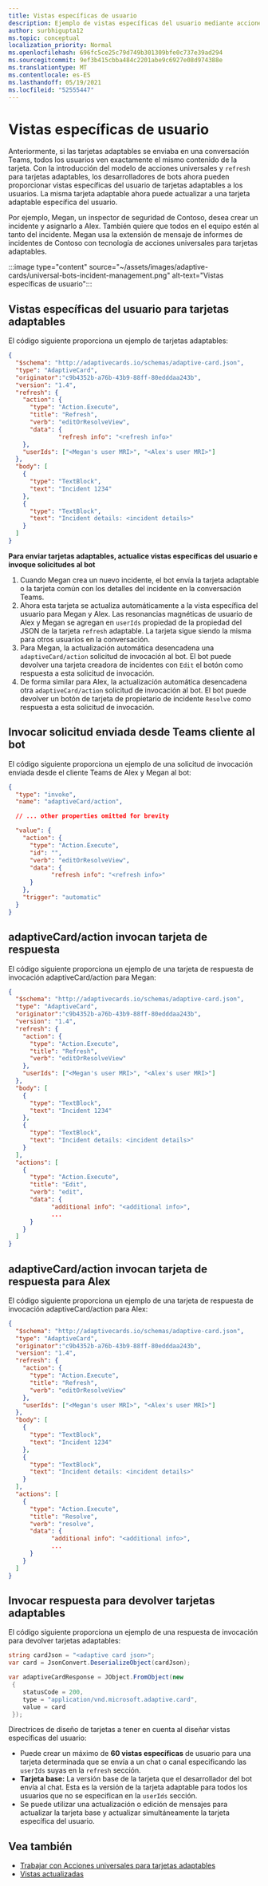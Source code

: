 ```yaml
---
title: Vistas específicas de usuario
description: Ejemplo de vistas específicas del usuario mediante acciones universales
author: surbhigupta12
ms.topic: conceptual
localization_priority: Normal
ms.openlocfilehash: 696fc5ce25c79d749b301309bfe0c737e39ad294
ms.sourcegitcommit: 9ef3b415cbba484c2201abe9c6927e08d974388e
ms.translationtype: MT
ms.contentlocale: es-ES
ms.lasthandoff: 05/19/2021
ms.locfileid: "52555447"
---
```

# <a name="user-specific-views"></a>Vistas específicas de usuario

Anteriormente, si las tarjetas adaptables se enviaba en una conversación Teams, todos los usuarios ven exactamente el mismo contenido de la tarjeta. Con la introducción del modelo de acciones universales y `refresh` para tarjetas adaptables, los desarrolladores de bots ahora pueden proporcionar vistas específicas del usuario de tarjetas adaptables a los usuarios. La misma tarjeta adaptable ahora puede actualizar a una tarjeta adaptable específica del usuario.

Por ejemplo, Megan, un inspector de seguridad de Contoso, desea crear un incidente y asignarlo a Alex. También quiere que todos en el equipo estén al tanto del incidente. Megan usa la extensión de mensaje de informes de incidentes de Contoso con tecnología de acciones universales para tarjetas adaptables.

:::image type="content" source="~/assets/images/adaptive-cards/universal-bots-incident-management.png" alt-text="Vistas específicas de usuario":::

## <a name="user-specific-views-for-adaptive-cards"></a>Vistas específicas del usuario para tarjetas adaptables

El código siguiente proporciona un ejemplo de tarjetas adaptables:

```JSON
{
  "$schema": "http://adaptivecards.io/schemas/adaptive-card.json",
  "type": "AdaptiveCard",
  "originator":"c9b4352b-a76b-43b9-88ff-80edddaa243b",
  "version": "1.4",
  "refresh": {
    "action": {
      "type": "Action.Execute",
      "title": "Refresh",
      "verb": "editOrResolveView",
      "data": {
              "refresh info": "<refresh info>"
    },
    "userIds": ["<Megan's user MRI>", "<Alex's user MRI>"]
  },
  "body": [
    {
      "type": "TextBlock",
      "text": "Incident 1234"
    },
    {
      "type": "TextBlock",
      "text": "Incident details: <incident details>"
    }
  ]
}
```

**Para enviar tarjetas adaptables, actualice vistas específicas del usuario e invoque solicitudes al bot**

1. Cuando Megan crea un nuevo incidente, el bot envía la tarjeta adaptable o la tarjeta común con los detalles del incidente en la conversación Teams.
2. Ahora esta tarjeta se actualiza automáticamente a la vista específica del usuario para Megan y Alex. Las resonancias magnéticas de usuario de Alex y Megan se agregan en `userIds` propiedad de la propiedad del JSON de la tarjeta `refresh` adaptable. La tarjeta sigue siendo la misma para otros usuarios en la conversación.
3. Para Megan, la actualización automática desencadena una `adaptiveCard/action` solicitud de invocación al bot. El bot puede devolver una tarjeta creadora de incidentes con `Edit` el botón como respuesta a esta solicitud de invocación.
4. De forma similar para Alex, la actualización automática desencadena otra `adaptiveCard/action` solicitud de invocación al bot. El bot puede devolver un botón de tarjeta de propietario de incidente `Resolve` como respuesta a esta solicitud de invocación.

## <a name="invoke-request-sent-from-teams-client-to-the-bot"></a>Invocar solicitud enviada desde Teams cliente al bot

El código siguiente proporciona un ejemplo de una solicitud de invocación enviada desde el cliente Teams de Alex y Megan al bot:

```JSON
{ 
  "type": "invoke",
  "name": "adaptiveCard/action",

  // ... other properties omitted for brevity

  "value": { 
    "action": { 
      "type": "Action.Execute", 
      "id": "", 
      "verb": "editOrResolveView",
      "data": { 
            "refresh info": "<refresh info>"
      } 
    },
    "trigger": "automatic" 
  }
}
```

## <a name="adaptivecardaction-invoke-response-card"></a>adaptiveCard/action invocan tarjeta de respuesta

El código siguiente proporciona un ejemplo de una tarjeta de respuesta de invocación adaptiveCard/action para Megan:

```JSON
{
  "$schema": "http://adaptivecards.io/schemas/adaptive-card.json",
  "type": "AdaptiveCard",
  "originator":"c9b4352b-a76b-43b9-88ff-80edddaa243b",
  "version": "1.4",
  "refresh": {
    "action": {
      "type": "Action.Execute",
      "title": "Refresh",
      "verb": "editOrResolveView"
    },
    "userIds": ["<Megan's user MRI>", "<Alex's user MRI>"]
  },
  "body": [
    {
      "type": "TextBlock",
      "text": "Incident 1234"
    },
    {
      "type": "TextBlock",
      "text": "Incident details: <incident details>"
    }
  ],
  "actions": [
    {
      "type": "Action.Execute",
      "title": "Edit",
      "verb": "edit",
      "data": {
            "additional info": "<additional info>",
            ...
      }
    }
  ]
}
```

## <a name="adaptivecardaction-invoke-response-card-for-alex"></a>adaptiveCard/action invocan tarjeta de respuesta para Alex

El código siguiente proporciona un ejemplo de una tarjeta de respuesta de invocación adaptiveCard/action para Alex:

```JSON
{
  "$schema": "http://adaptivecards.io/schemas/adaptive-card.json",
  "type": "AdaptiveCard",
  "originator":"c9b4352b-a76b-43b9-88ff-80edddaa243b",
  "version": "1.4",
  "refresh": {
    "action": {
      "type": "Action.Execute",
      "title": "Refresh",
      "verb": "editOrResolveView"
    },
    "userIds": ["<Megan's user MRI>", "<Alex's user MRI>"]
  },
  "body": [
    {
      "type": "TextBlock",
      "text": "Incident 1234"
    },
    {
      "type": "TextBlock",
      "text": "Incident details: <incident details>"
    }
  ],
  "actions": [
    {
      "type": "Action.Execute",
      "title": "Resolve",
      "verb": "resolve",
      "data": {
            "additional info": "<additional info>",
            ...
      }
    }
  ]
}
```

## <a name="invoke-response-to-return-adaptive-cards"></a>Invocar respuesta para devolver tarjetas adaptables

El código siguiente proporciona un ejemplo de una respuesta de invocación para devolver tarjetas adaptables:

```C#
string cardJson = "<adaptive card json>";
var card = JsonConvert.DeserializeObject(cardJson);

var adaptiveCardResponse = JObject.FromObject(new
 {
    statusCode = 200,
    type = "application/vnd.microsoft.adaptive.card",
    value = card
 });
```

Directrices de diseño de tarjetas a tener en cuenta al diseñar vistas específicas del usuario:

* Puede crear un máximo de **60 vistas específicas** de usuario para una tarjeta determinada que se envía a un chat o canal especificando las `userIds` suyas en la `refresh` sección.
* **Tarjeta base:** La versión base de la tarjeta que el desarrollador del bot envía al chat. Esta es la versión de la tarjeta adaptable para todos los usuarios que no se especifican en la `userIds` sección.
* Se puede utilizar una actualización o edición de mensajes para actualizar la tarjeta base y actualizar simultáneamente la tarjeta específica del usuario.

## <a name="see-also"></a>Vea también

* [Trabajar con Acciones universales para tarjetas adaptables](Work-with-universal-actions-for-adaptive-cards.md)
* [Vistas actualizadas](Up-To-Date-Views.md)
